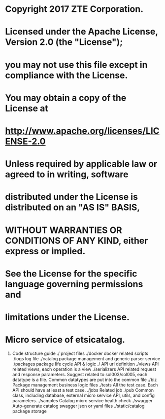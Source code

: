 # Copyright 2017 ZTE Corporation.
#
# Licensed under the Apache License, Version 2.0 (the "License");
# you may not use this file except in compliance with the License.
# You may obtain a copy of the License at
#
#         http://www.apache.org/licenses/LICENSE-2.0
#
# Unless required by applicable law or agreed to in writing, software
# distributed under the License is distributed on an "AS IS" BASIS,
# WITHOUT WARRANTIES OR CONDITIONS OF ANY KIND, either express or implied.
# See the License for the specific language governing permissions and
# limitations under the License.

# Micro service of etsicatalog.

1. Code structure guide
   ./         project files
   ./docker   docker related scripts
   ./logs     log file
   ./catalog  package management and generic parser service
       ./packages      package life cycle API & logic
             ./               API url definition
             ./views          API related views, each operation is a view
             ./serializers    API related request and response parameters.
                              Suggest related to sol003/sol005, each datatype is a file.
                              Common datatypes are put into the common file
             ./biz            Package management business logic files
             ./tests          All the test case. Each API should have at least a test case.
       ./jobs      Related job
       ./pub       Common class, including database, external micro service API, utils, and config parameters.
       ./samples   Catalog micro service health check
       ./swagger   Auto-generate catalog swagger json or yaml files
   ./static/catalog  package storage
